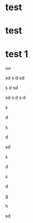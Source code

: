 # test

# test

# test 1


























uu

sd
s
d
sd



s
d
sd

sd
s
d
s
d

s

d

s

d

sd

s

d

s

d


g

h

sd
